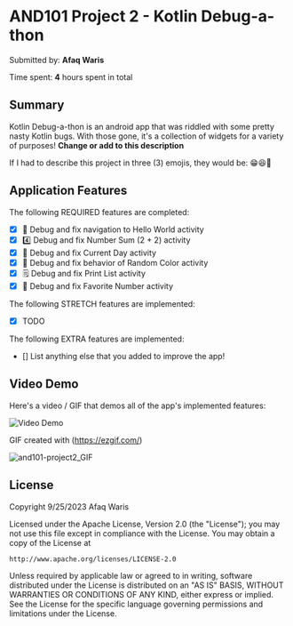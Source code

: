 # AND101 Project 2 - Kotlin Debug-a-thon

Submitted by: **Afaq Waris**

Time spent: **4** hours spent in total

## Summary

Kotlin Debug-a-thon is an android app that was riddled with some pretty nasty Kotlin bugs.  With those gone, it's a collection of widgets for a variety of purposes!  **Change or add to this description**

If I had to describe this project in three (3) emojis, they would be: 😁😆🥳

## Application Features

<!-- (This is a comment) Please be sure to change the [ ] to [x] for any features you completed.  If a feature is not checked [x], you might miss the points for that item! -->

The following REQUIRED features are completed:

- [x] 👋 Debug and fix navigation to Hello World activity
- [x] 4️⃣ Debug and fix Number Sum (2 + 2) activity
- [x] 📅 Debug and fix Current Day activity 
- [x] 🌈 Debug and fix behavior of Random Color activity
- [x] 🗒️ Debug and fix Print List activity
- [x] 💯 Debug and fix Favorite Number activity

The following STRETCH features are implemented:

- [x] TODO

The following EXTRA features are implemented:

- [] List anything else that you added to improve the app!

## Video Demo

Here's a video / GIF that demos all of the app's implemented features:



<img src='http://i.imgur.com/link/to/your/gif/file.gif' title='Video Demo' width='' alt='Video Demo' />

GIF created with (https://ezgif.com/)

![and101-project2_GIF](https://github.com/Afaq136/and101-project2-starter/assets/93162900/536de6d2-2b56-4c6c-9f03-4c8f5c1ad19e)


## License

Copyright 9/25/2023 Afaq Waris

Licensed under the Apache License, Version 2.0 (the "License");
you may not use this file except in compliance with the License.
You may obtain a copy of the License at

    http://www.apache.org/licenses/LICENSE-2.0

Unless required by applicable law or agreed to in writing, software
distributed under the License is distributed on an "AS IS" BASIS,
WITHOUT WARRANTIES OR CONDITIONS OF ANY KIND, either express or implied.
See the License for the specific language governing permissions and
limitations under the License.
